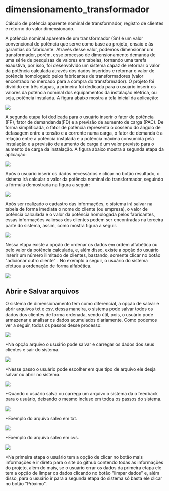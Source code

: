 # dimensionamento_transformador
Cálculo de potência aparente nominal de transformador, registro de clientes e retorno do valor dimensionado.

A potência nominal aparente de um transformador (Sn) é um valor convencional de potência que serve como base ao projeto, ensaio e às garantias do fabricante. Através desse valor, podemos dimensionar um transformador, porém, esse processo de dimensionamento demanda de uma série de pesquisas de valores em tabelas, tornando uma tarefa exaustiva, por isso, foi desenvolvido um sistema capaz de retornar o valor da potência calculada através dos dados inseridos e retornar o valor de potência homologado pelos fabricantes de transformadores (valor encontrado no mercado para a compra do transformador). O projeto foi dividido em três etapas, a primeira foi dedicada para o usuário inserir os valores da potência nominal dos equipamentos da instalação elétrica, ou seja, potência instalada. A figura abaixo mostra a tela inicial da aplicação:

![](imagens/etapa1.png)

A segunda etapa foi dedicada para o usuário inserir o fator de potência (FP), fator de demandanda(FD) e a previsão de aumento de carga (PAC). De forma simplificada, o fator de potência representa o cosseno do ângulo de defasagem entre a tensão e a corrente numa carga, o fator de demanda é a relação entre a potência instalada e a potência máxima consumida pela instalação e a previsão de aumento de carga é um valor previsto para o aumento de carga da instalação. A figura abaixo mostra a segunda etapa da aplicação:

![](imagens/etapa2.png)

Após o usuário inserir os dados necessários e clicar no botão resultado, o sistema irá calcular o valor da potência nominal do transformador, seguindo a fórmula demostrada na figura a seguir:

![](imagens/formula.png)

Após ser realizado o cadastro das informações, o sistema irá salvar na tabela de forma imediata o nome do cliente (ou empresa), o valor de potência calculada e o valor da potência homologada pelos fabricantes, essas informações valiosas dos clientes podem ser encontradas na terceira parte do sistema, assim, como mostra figura a seguir.

![](imagens/etapa3.png)

Nessa etapa existe a opção de ordenar os dados em ordem alfabética ou pelo valor da potência calculada, e,  além disso, existe a opção do usuário inserir um número ilimitado de clientes, bastando, somente clicar no botão "adicionar outro cliente" . No exemplo a seguir, o usuário do sistema efetuou a ordenação de forma alfabética.

![](imagens/ordenar_nome.png)

## Abrir e Salvar arquivos

O sistema de dimensionamento tem como diferencial, a opção de salvar e abrir arquivos txt e csv, dessa maneira, o sistema pode salvar todos os dados dos clientes de forma ordenada, sendo útil, pois, o usuário pode armazenar e analisar os dados acumulados diariamente.
Como podemos ver a seguir, todos os passos desse processo:

![](imagens/arquivo.png)

*Na opção arquivo o usuário pode salvar e carregar os dados dos seus clientes e sair do sistema.

![](imagens/salvardados.png)

*Nesse passo o usuário pode escolher em que tipo de arquivo ele desja salvar ou abrir no sistema.

![](imagens/salvo.png)

*Quando o usuário salva ou carrega um arquivo o sistema dá o feedback para o usuário, deixando o mesmo incluso em todos os passos do sistema.

![](imagens/txt.png)

*Exemplo do arquivo salvo em txt.

![](imagens/csv.png)

*Exemplo do arquivo salvo em cvs.

![](imagens/etapa1Opcoes.png)

*Na primeira etapa o usuário tem a opção de clicar no botão mais informações e ir direto para o site do github contendo todas as informações do projeto, além do mais, se o usuário errar os dados da primeira etapa ele tem a opção de limpar os dados clicando no botão "limpar dados" e, além disso, para o usuário ir para a segunda etapa do sistema só basta ele clicar no botão "Próximo".
